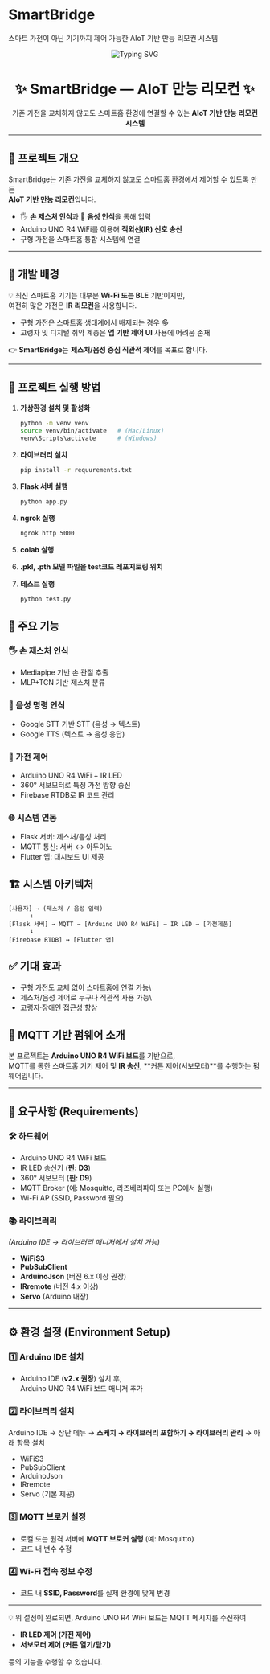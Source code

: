 # SmartBridge
스마트 가전이 아닌 기기까지 제어 가능한 AIoT 기반 만능 리모컨 시스템

<!-- 헤더: 움직이는 타이핑 배너 -->
<p align="center">
  <img src="https://readme-typing-svg.demolab.com?font=Noto+Sans+KR&size=28&pause=1000&center=true&vCenter=true&width=750&lines=Hi%20I'm%20SmartBridge!;AIoT%20기반%20만능%20리모컨%20시스템" alt="Typing SVG" />
</p>



<!-- 제목 -->
<h1 align="center">✨ SmartBridge — AIoT 만능 리모컨 ✨</h1>

<p align="center">
  기존 가전을 교체하지 않고도 스마트홈 환경에 연결할 수 있는 <b>AIoT 기반 만능 리모컨 시스템</b>
</p>

---

## 📌 프로젝트 개요

SmartBridge는 기존 가전을 교체하지 않고도 스마트홈 환경에서 제어할 수 있도록 만든  
**AIoT 기반 만능 리모컨**입니다.  

- 🖐 **손 제스처 인식**과 🎤 **음성 인식**을 통해 입력  
- Arduino UNO R4 WiFi를 이용해 **적외선(IR) 신호 송신**  
- 구형 가전을 스마트홈 통합 시스템에 연결  

---

## 🎯 개발 배경

💡 최신 스마트홈 기기는 대부분 **Wi-Fi 또는 BLE** 기반이지만,  
여전히 많은 가전은 **IR 리모컨**을 사용합니다.  

- 구형 가전은 스마트홈 생태계에서 배제되는 경우 多  
- 고령자 및 디지털 취약 계층은 **앱 기반 제어 UI** 사용에 어려움 존재  

👉 **SmartBridge**는 **제스처/음성 중심 직관적 제어**를 목표로 합니다.

---

## 🚀 프로젝트 실행 방법

1. **가상환경 설치 및 활성화**
   ```bash
   python -m venv venv
   source venv/bin/activate   # (Mac/Linux)
   venv\Scripts\activate      # (Windows)

2. **라이브러리 설치**
   ```bash
   pip install -r requurements.txt


3. **Flask 서버 실행**
   ```bash
   python app.py

4. **ngrok 실행**
   ```bash
   ngrok http 5000

5. **colab 실행**

6. **.pkl, .pth 모델 파일을 test코드 레포지토링 위치**

7. **테스트 실행**
   ```bash
   python test.py

## 🔑 주요 기능

### 🖐 손 제스처 인식
- Mediapipe 기반 손 관절 추출  
- MLP+TCN 기반 제스처 분류  

### 🎤 음성 명령 인식
- Google STT 기반 STT (음성 → 텍스트)  
- Google TTS (텍스트 → 음성 응답)  

### 📡 가전 제어
- Arduino UNO R4 WiFi + IR LED  
- 360° 서보모터로 특정 가전 방향 송신  
- Firebase RTDB로 IR 코드 관리  

### 🌐 시스템 연동
- Flask 서버: 제스처/음성 처리  
- MQTT 통신: 서버 ↔ 아두이노  
- Flutter 앱: 대시보드 UI 제공  

## 🏗️ 시스템 아키텍처

    [사용자] → (제스처 / 음성 입력)
          ↓
    [Flask 서버] → MQTT → [Arduino UNO R4 WiFi] → IR LED → [가전제품]
          ↓
    [Firebase RTDB] ↔ [Flutter 앱]

## ✅ 기대 효과

-   구형 가전도 교체 없이 스마트홈에 연결 가능\
-   제스처/음성 제어로 누구나 직관적 사용 가능\
-   고령자·장애인 접근성 향상


## 📡 MQTT 기반 펌웨어 소개

본 프로젝트는 **Arduino UNO R4 WiFi 보드**를 기반으로,  
MQTT를 통한 스마트홈 기기 제어 및 **IR 송신**, **커튼 제어(서보모터)**를 수행하는 펌웨어입니다.  

---

## 📌 요구사항 (Requirements)

### 🛠️ 하드웨어
- Arduino UNO R4 WiFi 보드  
- IR LED 송신기 (**핀: D3**)  
- 360° 서보모터 (**핀: D9**)  
- MQTT Broker (예: Mosquitto, 라즈베리파이 또는 PC에서 실행)  
- Wi-Fi AP (SSID, Password 필요)  

### 📚 라이브러리  
*(Arduino IDE → 라이브러리 매니저에서 설치 가능)*  
- **WiFiS3**  
- **PubSubClient**  
- **ArduinoJson** (버전 6.x 이상 권장)  
- **IRremote** (버전 4.x 이상)  
- **Servo** (Arduino 내장)  

---

## ⚙️ 환경 설정 (Environment Setup)

### 1️⃣ Arduino IDE 설치
- Arduino IDE (**v2.x 권장**) 설치 후,  
  Arduino UNO R4 WiFi 보드 매니저 추가  

### 2️⃣ 라이브러리 설치
Arduino IDE → 상단 메뉴 → **스케치 → 라이브러리 포함하기 → 라이브러리 관리** → 아래 항목 설치
- WiFiS3  
- PubSubClient  
- ArduinoJson  
- IRremote  
- Servo (기본 제공)  

### 3️⃣ MQTT 브로커 설정
- 로컬 또는 원격 서버에 **MQTT 브로커 실행** (예: Mosquitto)  
- 코드 내 변수 수정  

### 4️⃣ Wi-Fi 접속 정보 수정
- 코드 내 **SSID, Password**를 실제 환경에 맞게 변경  

---

💡 위 설정이 완료되면, Arduino UNO R4 WiFi 보드는 MQTT 메시지를 수신하여  
- **IR LED 제어 (가전 제어)**  
- **서보모터 제어 (커튼 열기/닫기)**  

등의 기능을 수행할 수 있습니다.  

